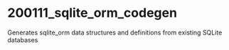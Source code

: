 # 200111_sqlite_orm_codegen

Generates sqlite_orm data structures and definitions from existing SQLite databases
